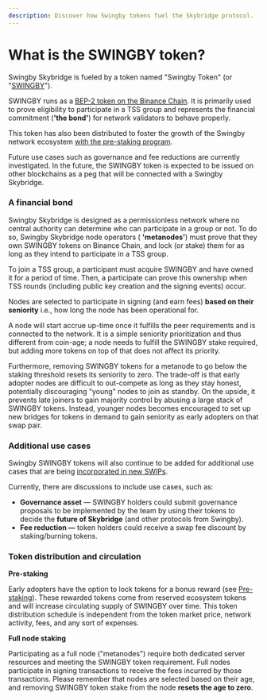 ```yaml
---
description: Discover how Swingby tokens fuel the Skybridge protocol.
---
```


# What is the SWINGBY token?

Swingby Skybridge is fueled by a token named "Swingby Token" \(or "[SWINGBY](https://www.coingecko.com/en/coins/swingby)"\). 

SWINGBY runs as a [BEP-2 token on the Binance Chain](https://explorer.binance.org/asset/SWINGBY-888). It is primarily used to prove eligibility to participate in a TSS group and represents the financial commitment \(**'the bond'**\) for network validators to behave properly. 

This token has also been distributed to foster the growth of the Swingby network ecosystem [with the pre-staking program](getting-start/how-to-stake.md).

Future use cases such as governance and fee reductions are currently investigated. In the future, the SWINGBY token is expected to be issued on other blockchains as a peg that will be connected with a Swingby Skybridge.

### **A financial bond** 

Swingby Skybridge is designed as a permissionless network where no central authority can determine who can participate in a group or not. To do so, Swingby Skybridge node operators \( **'metanodes'**\) must prove that they own SWINGBY tokens on Binance Chain, and lock \(or stake\) them for as long as they intend to participate in a TSS group. 

To join a TSS group, a participant must acquire SWINGBY and have owned it for a period of time. Then, a participate can prove this ownership when TSS rounds \(including public key creation and the signing events\) occur.

Nodes are selected to participate in signing \(and earn fees\) **based on their seniority** i.e., how long the node has been operational for. 

A node will start accrue up-time once it fulfills the peer requirements and is connected to the network. It is a simple seniority prioritization and thus different from coin-age; a node needs to fulfill the SWINGBY stake required, but adding more tokens on top of that does not affect its priority. 

Furthermore, removing SWINGBY tokens for a metanode to go below the staking threshold resets its seniority to zero. The trade-off is that early adopter nodes are difficult to out-compete as long as they stay honest, potentially discouraging "young" nodes to join as standby. On the upside, it prevents late joiners to gain majority control by abusing a large stack of SWINGBY tokens. Instead, younger nodes becomes encouraged to set up new bridges for tokens in demand to gain seniority as early adopters on that swap pair.

### **Additional use cases**

Swingby SWINGBY tokens will also continue to be added for additional use cases that are being [incorporated in new SWIPs](https://github.com/SwingbyProtocol/swips).

Currently, there are discussions to include use cases, such as:

* **Governance asset** — SWINGBY holders could submit governance proposals to be implemented by the team by using their tokens to decide the **future of Skybridge** \(and other protocols from Swingby\).
* **Fee reduction —** token holders could receive a swap fee discount by staking/burning tokens.

### Token distribution **and circulation**

**Pre-staking**

Early adopters have the option to lock tokens for a bonus reward \(see [Pre-staking]()\). These rewarded tokens come from reserved ecosystem tokens and will increase circulating supply of SWINGBY over time. This token distribution schedule is independent from the token market price, network activity, fees, and any sort of expenses.

**Full node staking**

Participating as a full node \("metanodes"\) require both dedicated server resources and meeting the SWINGBY token requirement. Full nodes participate in signing transactions to receive the fees incurred by those transactions. Please remember that nodes are selected based on their age, and removing SWINGBY token stake from the node **resets the age to zero**.

